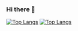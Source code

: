 ### Hi there 👋

<!--
**LautaroMRA02/LautaroMRA02** is a ✨ _special_ ✨ repository because its `README.md` (this file) appears on your GitHub profile.

Here are some ideas to get you started:

- 🔭 I’m currently working on ...
- 🌱 I’m currently learning ...
- 👯 I’m looking to collaborate on ...
- 🤔 I’m looking for help with ...
- 💬 Ask me about ...
- 📫 How to reach me: ...
- 😄 Pronouns: ...
- ⚡ Fun fact: ...
-->

[![Top Langs](https://github-readme-stats.vercel.app/api/top-langs/?username=LautaroMRA02&layout=compact)](https://github.com/LautaroMRA02/github-readme-stats)
[![Top Langs](https://github-readme-stats.vercel.app/api/top-langs/?username=LautaroMRA02&langs_count=8)](https://github.com/LautaroMRA02/github-readme-stats)
